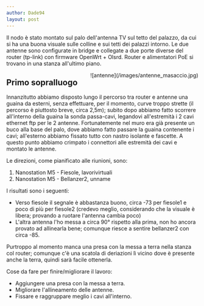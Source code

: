 ```yaml
---
author: Dade94
layout: post
---
```


Il nodo è stato montato sul palo dell'antenna TV sul tetto del palazzo, da cui si ha una buona visuale sulle colline e sui tetti dei palazzi intorno.
Le due antenne sono configurate in bridge e collegate a due porte diverse del router (tp-link) con firmware OpenWrt + Olsrd. Router e alimentatori PoE si trovano in una stanza all'ultimo piano.

<div style="float: right" markdown="1">
![antenne](/images/antenne_masaccio.jpg)
</div>

## Primo sopralluogo

Innanzitutto abbiamo disposto lungo il percorso tra router e antenne una guaina da esterni, senza effettuare, per il momento, curve troppo strette (il percorso è piuttosto breve, circa 2,5m); subito dopo abbiamo fatto scorrere all'interno della guaina la sonda passa-cavi, legandovi all'estremità i 2 cavi ethernet ftp per le 2 antenne. Fortunatemente nel muro era già presente un buco alla base del palo, dove abbiamo fatto passare la guaina contenente i cavi; all'esterno abbiamo fissato tutto con nastro isolante e fascette.
A questo punto abbiamo crimpato i connettori alle estremità dei cavi e montato le antenne.

Le direzioni, come pianificato alle riunioni, sono:

1. Nanostation M5 - Fiesole, lavorivirtuali
100. Nanostation M5 - Bellanzer2, unname

I risultati sono i seguenti:

* Verso fiesole il segnale è abbastanza buono, circa -73 per fiesole1 e poco di più per fiesole2 (credevo meglio, considerando che la visuale è libera; provando a ruotare l'antenna cambia poco)
* L'altra antenna l'ho messa a circa 90° rispetto alla prima, non ho ancora provato ad allinearla bene; comunque riesce a sentire bellanzer2 con circa -85.

Purtroppo al momento manca una presa con la messa a terra nella stanza col router; comunque c'è una scatola di deriazioni lì vicino dove è presente anche la terra, quindi sarà facile ottenerla.

Cose da fare per finire/migliorare il lavoro:

* Aggiungere una presa con la messa a terra.
* Migliorare l'allineamento delle antenne.
* Fissare e raggruppare meglio i cavi all'interno.
